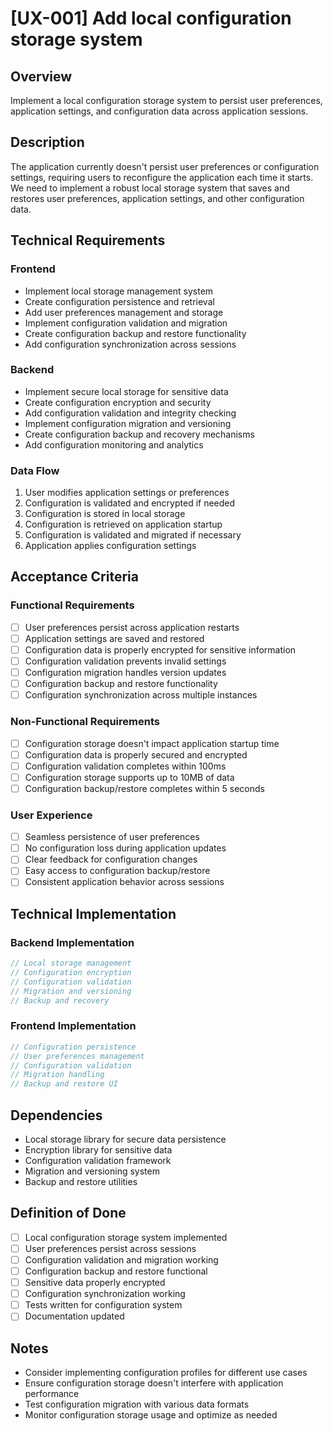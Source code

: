 # [UX-001] Add local configuration storage system

## Overview

Implement a local configuration storage system to persist user preferences, application settings, and configuration data across application sessions.

## Description

The application currently doesn't persist user preferences or configuration settings, requiring users to reconfigure the application each time it starts. We need to implement a robust local storage system that saves and restores user preferences, application settings, and other configuration data.

## Technical Requirements

### Frontend

- Implement local storage management system
- Create configuration persistence and retrieval
- Add user preferences management and storage
- Implement configuration validation and migration
- Create configuration backup and restore functionality
- Add configuration synchronization across sessions

### Backend

- Implement secure local storage for sensitive data
- Create configuration encryption and security
- Add configuration validation and integrity checking
- Implement configuration migration and versioning
- Create configuration backup and recovery mechanisms
- Add configuration monitoring and analytics

### Data Flow

1. User modifies application settings or preferences
2. Configuration is validated and encrypted if needed
3. Configuration is stored in local storage
4. Configuration is retrieved on application startup
5. Configuration is validated and migrated if necessary
6. Application applies configuration settings

## Acceptance Criteria

### Functional Requirements

- [ ] User preferences persist across application restarts
- [ ] Application settings are saved and restored
- [ ] Configuration data is properly encrypted for sensitive information
- [ ] Configuration validation prevents invalid settings
- [ ] Configuration migration handles version updates
- [ ] Configuration backup and restore functionality
- [ ] Configuration synchronization across multiple instances

### Non-Functional Requirements

- [ ] Configuration storage doesn't impact application startup time
- [ ] Configuration data is properly secured and encrypted
- [ ] Configuration validation completes within 100ms
- [ ] Configuration storage supports up to 10MB of data
- [ ] Configuration backup/restore completes within 5 seconds

### User Experience

- [ ] Seamless persistence of user preferences
- [ ] No configuration loss during application updates
- [ ] Clear feedback for configuration changes
- [ ] Easy access to configuration backup/restore
- [ ] Consistent application behavior across sessions

## Technical Implementation

### Backend Implementation

```rust
// Local storage management
// Configuration encryption
// Configuration validation
// Migration and versioning
// Backup and recovery
```

### Frontend Implementation

```typescript
// Configuration persistence
// User preferences management
// Configuration validation
// Migration handling
// Backup and restore UI
```

## Dependencies

- Local storage library for secure data persistence
- Encryption library for sensitive data
- Configuration validation framework
- Migration and versioning system
- Backup and restore utilities

## Definition of Done

- [ ] Local configuration storage system implemented
- [ ] User preferences persist across sessions
- [ ] Configuration validation and migration working
- [ ] Configuration backup and restore functional
- [ ] Sensitive data properly encrypted
- [ ] Configuration synchronization working
- [ ] Tests written for configuration system
- [ ] Documentation updated

## Notes

- Consider implementing configuration profiles for different use cases
- Ensure configuration storage doesn't interfere with application performance
- Test configuration migration with various data formats
- Monitor configuration storage usage and optimize as needed
